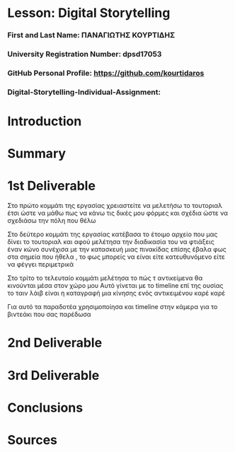 # Lesson: Digital Storytelling

### First and Last Name: ΠΑΝΑΓΙΩΤΗΣ ΚΟΥΡΤΙΔΗΣ
### University Registration Number: dpsd17053
### GitHub Personal Profile: https://github.com/kourtidaros
### Digital-Storytelling-Individual-Assignment: 

# Introduction



# Summary


# 1st Deliverable
Στο πρώτο κομμάτι της εργασίας χρειαστείτε να μελετήσω το τουτοριαλ έτσι ώστε να μάθω πως να κάνω τις δικές μου φόρμες και σχέδια ώστε να σχεδιάσω την πόλη που θέλω

Στο δεύτερο κομμάτι της εργασίας κατέβασα το έτοιμο αρχείο που μας δίνει το τουτοριαλ και αφού μελέτησα την διαδικασία του να φτιάξεις έναν κώνο συνέχισα με την κατασκευή μιας πινακίδας επίσης έβαλα φως στα σημεία που ήθελα , το φως μπορείς να είναι είτε κατευθυνόμενο είτε να φέγγει περιμετρικά

Στο τρίτο το τελευταίο κομμάτι μελέτησα το πώς τ αντικείμενα θα κινούνται μέσα στον χώρο μου
Αυτό γίνεται με το timeline επί της ουσίας το ταιν λάιβ είναι η καταγραφή μια κίνησης ενός αντικειμένου καρέ καρέ

Για αυτό τα παραδοτέα χρησιμοποίησα και timeline στην κάμερα για το βιντεάκι που σας παρέδωσα


# 2nd Deliverable


# 3rd Deliverable 


# Conclusions


# Sources

